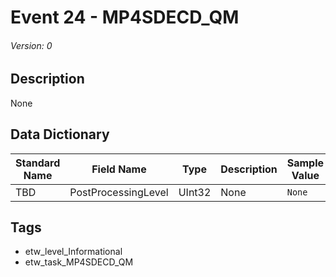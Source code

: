 # Event 24 - MP4SDECD_QM
###### Version: 0

## Description
None

## Data Dictionary
|Standard Name|Field Name|Type|Description|Sample Value|
|---|---|---|---|---|
|TBD|PostProcessingLevel|UInt32|None|`None`|

## Tags
* etw_level_Informational
* etw_task_MP4SDECD_QM